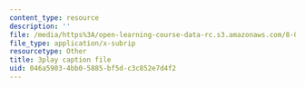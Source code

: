 ```yaml
---
content_type: resource
description: ''
file: /media/https%3A/open-learning-course-data-rc.s3.amazonaws.com/8-03sc-physics-iii-vibrations-and-waves-fall-2016/046a59034bb05885bf5dc3c852e7d4f2_jwh7LqjT4w0.vtt
file_type: application/x-subrip
resourcetype: Other
title: 3play caption file
uid: 046a5903-4bb0-5885-bf5d-c3c852e7d4f2
---
```

